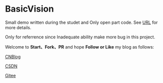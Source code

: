 # BasicVision

Small demo written during the studet and Only open part code. See [URL](https://www.cnblogs.com/wjy-lulu/) for more details.

Only for referrence since Inadequate ability make more bug in this project.

Welcome to **Start、Fork、PR** and hope **Follow or Like** my blog as follows:

[CNBlog](https://www.cnblogs.com/wjy-lulu/)

[CSDN](https://blog.csdn.net/u011046017?spm=1000.2115.3001.5343)

[Gitee](https://gitee.com/tmamos)
